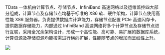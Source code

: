 
TData 一体机由计算节点、存储节点、InfiniBand 高速网络以及运维监控四大部分组成，计算节点及存储节点均基于标准的 X86 软、硬件架构，计算节点使用高性能 X86 服务器，负责提供数据库计算能力，存储节点配置 PCIe 高速闪存卡，提供数据存储能力，内部通过 InfiniBand 高速网络将多个计算节点及存储节点进行互联，采用全冗余架构设计，形成一个高性能、高可靠、易扩展的数据库系统，计算资源及存储资源均能按需进行横向扩展，性能随节点的增加而呈线性上升。

![](//mc.qcloudimg.com/static/img/00aa1105a2b86c2bd33f792bda62f4b6/image.png)

